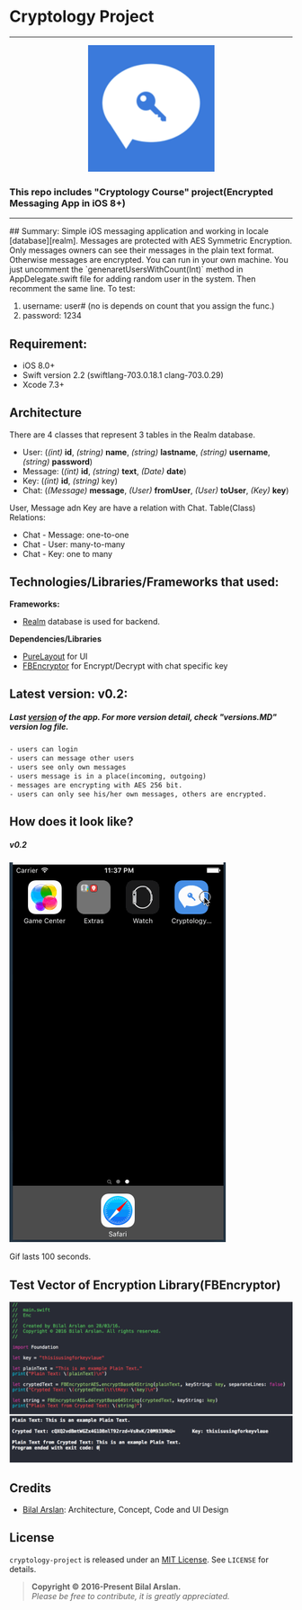 # Cryptology Project
<hr>
<p align="center">
	<img src="https://raw.githubusercontent.com/arslanbilal/cryptology-project/master/Source/appIcon.png" height="225" width="225">
</p>
<h3>This repo includes "Cryptology Course" project(Encrypted Messaging App in iOS 8+)</h3>
<hr>
## Summary:
Simple iOS messaging application and working in locale [database][realm]. Messages are protected with AES Symmetric Encryption. Only messages owners can see their messages in the plain text format. Otherwise messages are encrypted. You can run in your own machine. You just uncomment the `genenaretUsersWithCount(Int)` method in AppDelegate.swift file for adding random user in the system. Then recomment the same line. To test: 

1. username: user# (no is depends on count that you assign the func.)
2. password: 1234

## Requirement:
- iOS 8.0+
- Swift version 2.2 (swiftlang-703.0.18.1 clang-703.0.29)
- Xcode 7.3+

## Architecture
There are 4 classes that represent 3 tables in the Realm database.

- User: (*(int)* **id**, *(string)* **name**, *(string)* **lastname**, *(string)* **username**, *(string)* **password**)
- Message: (*(int)* **id**, *(string)* **text**, *(Date)* **date**)
- Key: (*(int)* **id**, *(string)* key)
- Chat: (*(Message)* **message**, *(User)* **fromUser**, *(User)* **toUser**, *(Key)* **key**)

User, Message adn Key are have a relation with Chat. Table(Class) Relations:

- Chat - Message: one-to-one
- Chat - User: many-to-many
- Chat - Key: one to many

## Technologies/Libraries/Frameworks that used:
**Frameworks:**

- [Realm][realm] database is used for backend.

**Dependencies/Libraries**

- [PureLayout][purelayout] for UI
- [FBEncryptor][fbencryptor] for Encrypt/Decrypt with chat specific key


## Latest version: v0.2:
##### Last [version][release] of the app. For more version detail, check "versions.MD" version log file.
	- users can login
	- users can message other users
	- users see only own messages
	- users message is in a place(incoming, outgoing)
	- messages are encrypting with AES 256 bit.
	- users can only see his/her own messages, others are encrypted.

## How does it look like?
##### v0.2
![Gif](https://github.com/arslanbilal/cryptology-project/raw/master/Source/application.gif)

Gif lasts 100 seconds.

## Test Vector of Encryption Library(FBEncryptor)

<img src="https://raw.githubusercontent.com/arslanbilal/cryptology-project/master/Source/testVector.png"> <br>
	<img src="https://raw.githubusercontent.com/arslanbilal/cryptology-project/master/Source/output.png">
	
## Credits
- [Bilal Arslan][arslanbilal]: Architecture, Concept, Code and UI Design

## License
`cryptology-project` is released under an [MIT License][mitLink]. See `LICENSE` for details.
>**Copyright &copy; 2016-Present Bilal Arslan.**<br>
*Please be free to contribute, it is greatly appreciated.*

[mitLink]:http://opensource.org/licenses/MIT
[realm]:https://realm.io
[purelayout]:https://github.com/PureLayout/PureLayout
[fbencryptor]:https://github.com/dev5tec/FBEncryptor
[versionmd]:https://github.com/arslanbilal/cryptology-project/blob/master/VERSIONS.md
[arslanbilal]:https://github.com/arslanbilal
[release]:https://github.com/arslanbilal/cryptology-project/releases